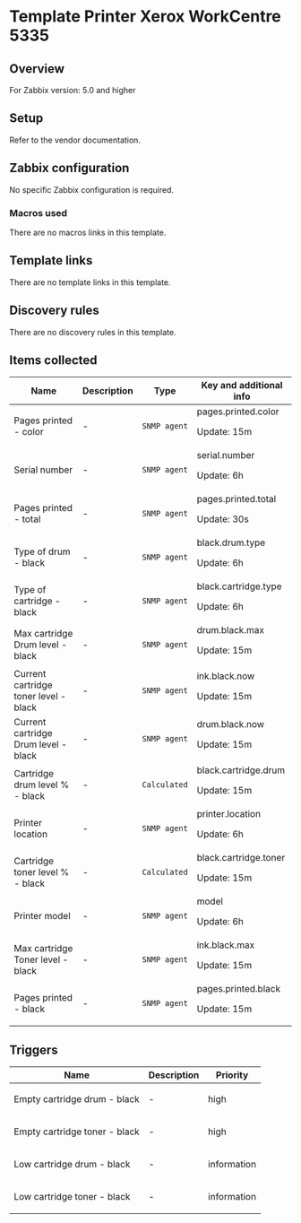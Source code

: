 # Template Printer Xerox WorkCentre 5335

## Overview

For Zabbix version: 5.0 and higher

## Setup

Refer to the vendor documentation.

## Zabbix configuration

No specific Zabbix configuration is required.

### Macros used

There are no macros links in this template.

## Template links

There are no template links in this template.

## Discovery rules

There are no discovery rules in this template.

## Items collected

|Name|Description|Type|Key and additional info|
|----|-----------|----|----|
|Pages printed - color|<p>-</p>|`SNMP agent`|pages.printed.color<p>Update: 15m</p>|
|Serial number|<p>-</p>|`SNMP agent`|serial.number<p>Update: 6h</p>|
|Pages printed - total|<p>-</p>|`SNMP agent`|pages.printed.total<p>Update: 30s</p>|
|Type of drum - black|<p>-</p>|`SNMP agent`|black.drum.type<p>Update: 6h</p>|
|Type of cartridge - black|<p>-</p>|`SNMP agent`|black.cartridge.type<p>Update: 6h</p>|
|Max cartridge Drum level - black|<p>-</p>|`SNMP agent`|drum.black.max<p>Update: 15m</p>|
|Current cartridge toner level - black|<p>-</p>|`SNMP agent`|ink.black.now<p>Update: 15m</p>|
|Current cartridge Drum level - black|<p>-</p>|`SNMP agent`|drum.black.now<p>Update: 15m</p>|
|Cartridge drum level % - black|<p>-</p>|`Calculated`|black.cartridge.drum<p>Update: 15m</p>|
|Printer location|<p>-</p>|`SNMP agent`|printer.location<p>Update: 6h</p>|
|Cartridge toner level % - black|<p>-</p>|`Calculated`|black.cartridge.toner<p>Update: 15m</p>|
|Printer model|<p>-</p>|`SNMP agent`|model<p>Update: 6h</p>|
|Max cartridge Toner level - black|<p>-</p>|`SNMP agent`|ink.black.max<p>Update: 15m</p>|
|Pages printed - black|<p>-</p>|`SNMP agent`|pages.printed.black<p>Update: 15m</p>|
## Triggers

|Name|Description|Priority|
|----|-----------|----|
|Empty cartridge drum - black|<p>-</p>|high|
|Empty cartridge toner - black|<p>-</p>|high|
|Low cartridge drum - black|<p>-</p>|information|
|Low cartridge toner - black|<p>-</p>|information|
